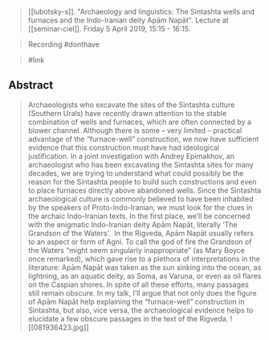 > [[lubotsky-s]]. "Archaeology and linguistics: The Sintashta wells and furnaces and the Indo-Iranian deity Apām Napāt". Lecture at [[seminar-ciel]]. Friday 5 April 2019, 15:15 - 16:15.

> Recording
> #donthave 

> #link 


## Abstract
> Archaeologists who excavate the sites of the Sintashta culture (Southern Urals) have recently drawn attention to the stable combination of wells and furnaces, which are often connected by a blower channel. Although there is some – very limited – practical advantage of the “furnace-well” construction, we now have sufficient evidence that this construction must have had ideological justification. In a joint investigation with Andrey Epimakhov, an archaeologist who has been excavating the Sintashta sites for many decades, we are trying to understand what could possibly be the reason for the Sintashta people to build such constructions and even to place furnaces directly above abandoned wells. Since the Sintashta archaeological culture is commonly believed to have been inhabited by the speakers of Proto-Indo-Iranian, we must look for the clues in the archaic Indo-Iranian texts. In the first place, we’ll be concerned with the enigmatic Indo-Iranian deity Apām Napāt, literally ‘The Grandson of the Waters’.  In the Rigveda, Apām Napāt usually refers to an aspect or form of Agni. To call the god of fire the Grandson of the Waters “might seem singularly inappropriate” (as Mary Boyce once remarked), which gave rise to a plethora of interpretations in the literature: Apām Napāt was taken as the sun sinking into the ocean, as lightning, as an aquatic deity, as Soma, as Varuṇa, or even as oil flares on the Caspian shores. In spite of all these efforts, many passages still remain obscure. In my talk, I’ll argue that not only does the figure of Apām Napāt help explaining the “furnace-well” construction in Sintashta, but also, vice versa, the archaeological evidence helps to elucidate a few obscure passages in the text of the Rigveda.
> ![[081936423.jpg]]